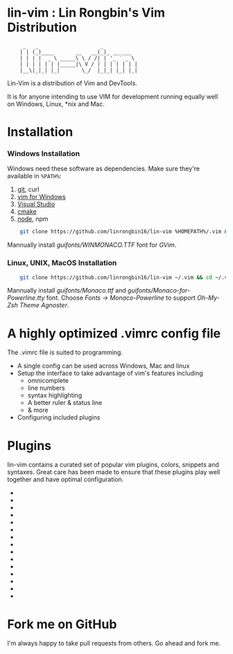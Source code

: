 # lin-vim : Lin Rongbin's Vim Distribution


         _   _                    _
        | | (_)____       __   __(_)_ __ ___
        | | | |  _ \ _____\ \ / /| | '_ ` _ \
        | | | | | | |_____|\ V / | | | | | | |
        |__\|_|_| |_|       \_/  |_|_| |_| |_|



Lin-Vim is a distribution of Vim and DevTools.

It is for anyone intending to use VIM for development running equally well on Windows, Linux, \*nix and Mac.

# Installation

### Windows Installation

Windows need these software as dependencies. Make sure they're available in `%PATH%`:
1. [git](https://git-scm.com/), curl
2. [vim for Windows](https://tuxproject.de/projects/vim/)
3. [Visual Studio](https://www.visualstudio.com/)
4. [cmake](https://cmake.org/)
5. [node](https://nodejs.org/), npm

```bash
    git clone https://github.com/linrongbin16/lin-vim %HOMEPATH%/.vim && cd %HOMEPATH%/.vim && cmd install.bat
```

Mannually install *guifonts/WINMONACO.TTF* font for *GVim*.

### Linux, UNIX, MacOS Installation

```bash
    git clone https://github.com/linrongbin16/lin-vim ~/.vim && cd ~/.vim && bash install.sh
```

Mannually install *guifonts/Monaco.ttf* and *guifonts/Monaco-for-Powerline.tty* font.
Choose *Fonts -> Monaco-Powerline* to support *Oh-My-Zsh Theme Agnoster*.

# A highly optimized .vimrc config file

The .vimrc file is suited to programming.

 * A single config can be used across Windows, Mac and linux
 * Setup the interface to take advantage of vim's features including
   * omnicomplete
   * line numbers
   * syntax highlighting
   * A better ruler & status line
   * & more
 * Configuring included plugins

# Plugins

lin-vim contains a curated set of popular vim plugins, colors, snippets and syntaxes. Great care has been made to ensure that these plugins play well together and have optimal configuration.

* [Vundle]:https://github.com/gmarik/vundle
* [NERDCommenter]:https://github.com/scrooloose/nerdcommenter
* [NERDTree]:https://github.com/scrooloose/nerdtree
* [ctrlp]:https://github.com/kien/ctrlp.vim
* [solarized]:https://github.com/altercation/vim-colors-solarized
* [Fugitive]:https://github.com/tpope/vim-fugitive
* [Surround]:https://github.com/tpope/vim-surround
* [Tagbar]:https://github.com/majutsushi/tagbar
* [vim-easymotion]:https://github.com/Lokaltog/vim-easymotion
* [YouCompleteMe]:https://github.com/Valloric/YouCompleteMe
* [Tabularize]:https://github.com/godlygeek/tabular
* [EasyMotion]:https://github.com/Lokaltog/vim-easymotion
* [Airline]:https://github.com/bling/vim-airline
* [Powerline]:https://github.com/lokaltog/powerline
* [Powerline Fonts]:https://github.com/Lokaltog/powerline-fonts

# Fork me on GitHub

I'm always happy to take pull requests from others. Go ahead and fork me.
